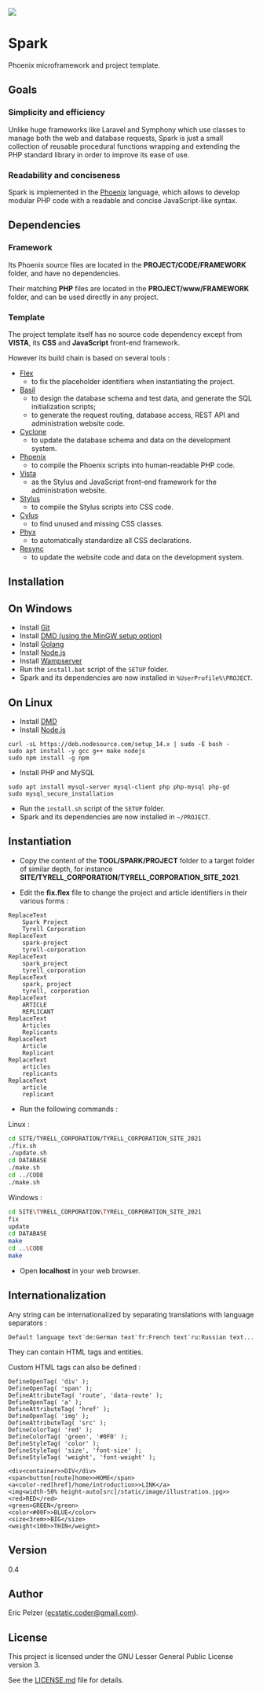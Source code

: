 ![](https://github.com/senselogic/SPARK/blob/master/LOGO/spark.png)

# Spark

Phoenix microframework and project template.

## Goals

### Simplicity and efficiency

Unlike huge frameworks like Laravel and Symphony which use classes to manage both the web and database requests,
Spark is just a small collection of reusable procedural functions wrapping and extending the PHP standard library in order to improve its ease of use.

### Readability and conciseness

Spark is implemented in the [Phoenix](https://github.com/senselogic/PHOENIX) language,
which allows to develop modular PHP code with a readable and concise JavaScript-like syntax.

## Dependencies

### Framework

Its Phoenix source files are located in the **PROJECT/CODE/FRAMEWORK** folder, and have no dependencies.

Their matching **PHP** files are located in the **PROJECT/www/FRAMEWORK** folder, and can be used directly in any project.

### Template

The project template itself has no source code dependency except from **VISTA**, its **CSS** and **JavaScript** front-end framework.

However its build chain is based on several tools :

* [Flex](https://github.com/senselogic/FLEX)
    * to fix the placeholder identifiers when instantiating the project.
* [Basil](https://github.com/senselogic/BASIL)
    * to design the database schema and test data, and generate the SQL initialization scripts;
    * to generate the request routing, database access, REST API and administration website code.
* [Cyclone](https://github.com/senselogic/CYCLONE)
    * to update the database schema and data on the development system.
* [Phoenix](https://github.com/senselogic/PHOENIX)
    * to compile the Phoenix scripts into human-readable PHP code.
* [Vista](https://github.com/senselogic/VISTA)
    * as the Stylus and JavaScript front-end framework for the administration website.
* [Stylus](https://github.com/stylus/stylus)
    * to compile the Stylus scripts into CSS code.
* [Cylus](https://github.com/senselogic/CYLUS)
    * to find unused and missing CSS classes.
* [Phyx](https://github.com/senselogic/PHYX)
    * to automatically standardize all CSS declarations.
* [Resync](https://github.com/senselogic/RESYNC)
    * to update the website code and data on the development system.

## Installation

## On Windows

* Install [Git](https://gitforwindows.org/)
* Install [DMD (using the MinGW setup option)](https://dlang.org/download.html)
* Install [Golang](https://golang.org/dl/)
* Install [Node.js](https://nodejs.org/en/download/)
* Install [Wampserver](https://www.wampserver.com/)
* Run the `install.bat` script of the `SETUP` folder.
* Spark and its dependencies are now installed in `%UserProfile%\PROJECT`.

## On Linux

* Install [DMD](https://dlang.org/download.html)
* Install [Node.js](https://nodejs.org/en/download/)

```
curl -sL https://deb.nodesource.com/setup_14.x | sudo -E bash -
sudo apt install -y gcc g++ make nodejs
sudo npm install -g npm
```

* Install PHP and MySQL

```
sudo apt install mysql-server mysql-client php php-mysql php-gd
sudo mysql_secure_installation
```

* Run the `install.sh` script of the `SETUP` folder.
* Spark and its dependencies are now installed in `~/PROJECT`.

## Instantiation

* Copy the content of the **TOOL/SPARK/PROJECT** folder to a target folder of similar depth, for instance **SITE/TYRELL_CORPORATION/TYRELL_CORPORATION_SITE_2021**.

* Edit the **fix.flex** file to change the project and article identifiers in their various forms :

```
ReplaceText
    Spark Project
    Tyrell Corporation
ReplaceText
    spark-project
    tyrell-corporation
ReplaceText
    spark_project
    tyrell_corporation
ReplaceText
    spark, project
    tyrell, corporation
ReplaceText
    ARTICLE
    REPLICANT
ReplaceText
    Articles
    Replicants
ReplaceText
    Article
    Replicant
ReplaceText
    articles
    replicants
ReplaceText
    article
    replicant
```

* Run the following commands :

Linux :

```sh
cd SITE/TYRELL_CORPORATION/TYRELL_CORPORATION_SITE_2021
./fix.sh
./update.sh
cd DATABASE
./make.sh
cd ../CODE
./make.sh
```

Windows :

```sh
cd SITE\TYRELL_CORPORATION\TYRELL_CORPORATION_SITE_2021
fix
update
cd DATABASE
make
cd ..\CODE
make
```

* Open **localhost** in your web browser.

## Internationalization

Any string can be internationalized by separating translations with language separators :

```
Default language text¨de:German text¨fr:French text¨ru:Russian text...
```

They can contain HTML tags and entities.

Custom HTML tags can also be defined :

```
DefineOpenTag( 'div' );
DefineOpenTag( 'span' );
DefineAttributeTag( 'route', 'data-route' );
DefineOpenTag( 'a' );
DefineAttributeTag( 'href' );
DefineOpenTag( 'img' );
DefineAttributeTag( 'src' );
DefineColorTag( 'red' );
DefineColorTag( 'green', '#0F0' );
DefineStyleTag( 'color' );
DefineStyleTag( 'size', 'font-size' );
DefineStyleTag( 'weight', 'font-weight' );
```

```
<div<container>>DIV</div>
<span<button[route]home>>HOME</span>
<a<color-red[href]/home/introduction>>LINK</a>
<img<width-50% height-auto[src]/static/image/illustration.jpg>>
<red>RED</red>
<green>GREEN</green>
<color<#00F>>BLUE</color>
<size<3rem>>BIG</size>
<weight<100>>THIN</weight>
```

## Version

0.4

## Author

Eric Pelzer (ecstatic.coder@gmail.com).

## License

This project is licensed under the GNU Lesser General Public License version 3.

See the [LICENSE.md](LICENSE.md) file for details.
